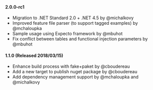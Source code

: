 #### 2.0.0-rc1
* Migration to .NET Standard 2.0 + .NET 4.5 by @michalkovy
* Improved feature file parser (to support tagged examples) by @mchaloupka
* Sample usage using Expecto framework by @mbuhot
* Fix conflict between tables and functional injection parameters by @mbuhot

#### 1.1.0 (Released 2018/03/15)
* Enhance build process with fake+paket by @cboudereau
* Add a new target to publish nuget package by @cboudereau
* Add dependency management support by @mchaloupka and @michalkovy
